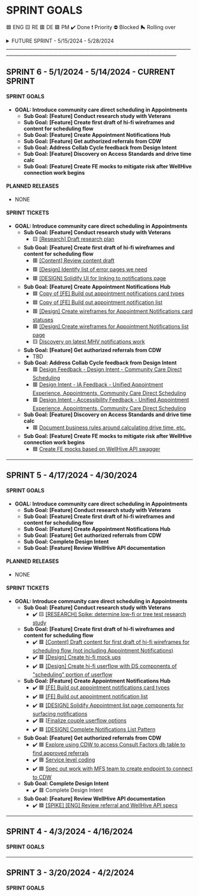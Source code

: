 # SPRINT GOALS
🟦 ENG 🟨 RE 🟥 DE 🟪 PM ✔️ Done ❗ Priority ⛔ Blocked :roller_skate: Rolling over

<details>
<summary>FUTURE SPRINT - 5/15/2024 - 5/28/2024 </summary>
______________________________________________________________________________________________________________________________________________________

## SPRINT 7 - 5/15/2024 - 5/28/2024  ------- FUTURE FUTURE / TENTATIVE ------
#### SPRINT GOALS

- **GOAL: 3**
    - **Sub Goal: 3a**

#### PLANNED RELEASES 
- NONE

#### SPRINT TICKETS
- **GOAL: 1**
    - ❗🟦🟩 example: [Support Applications in Production ](https://github.com/department-of-veterans-affairs/va.gov-team/issues/79879)
    - ❗🟦 [[BE] SPIKE: Research the claim status endpoint; How might better us it to handle the timeouts](https://github.com/department-of-veterans-affairs/va.gov-team/issues/81128)
    - **Sub Goal: 1a**
        - ❗ TBD
- **GOAL: 2**
    - **Sub Goal: Discovery - 2a**
        - ❗ TBD
</details>
______________________________________________________________________________________________________________________________________________________

## SPRINT 6 - 5/1/2024 - 5/14/2024 - CURRENT SPRINT
#### SPRINT GOALS
- **GOAL: Introduce community care direct scheduling in Appointments**
    - **Sub Goal: [Feature] Conduct research study with Veterans**
    - **Sub Goal: [Feature] Create first draft of hi-fi wireframes and content for scheduling flow**
    - **Sub Goal: [Feature] Create Appointment Notifications Hub**
    - **Sub Goal: [Feature] Get authorized referrals from CDW**
    - **Sub Goal: Address Collab Cycle feedback from Design Intent**
    - **Sub Goal: [Feature] Discovery on Access Standards and drive time calc**
    - **Sub Goal: [Feature] Create FE mocks to mitigate risk after WellHive connection work begins**

#### PLANNED RELEASES 
- NONE

#### SPRINT TICKETS
- **GOAL: Introduce community care direct scheduling in Appointments**
    - **Sub Goal: [Feature] Conduct research study with Veterans**
         - 🟨 [[Research] Draft research plan](https://app.zenhub.com/workspaces/appointments-cc-direct-scheduling-660abc13699bfa00195d685a/issues/gh/department-of-veterans-affairs/va.gov-team/81766)
    - **Sub Goal: [Feature] Create first draft of hi-fi wireframes and content for scheduling flow**
         - 🟥 [[Content] Review content draft](https://app.zenhub.com/workspaces/appointments-cc-direct-scheduling-660abc13699bfa00195d685a/issues/gh/department-of-veterans-affairs/va.gov-team/81767)
         - 🟥 [[Design] Identify list of error pages we need](https://app.zenhub.com/workspaces/appointments-cc-direct-scheduling-660abc13699bfa00195d685a/issues/gh/department-of-veterans-affairs/va.gov-team/81775)
         - 🟥 [[DESIGN] Solidify UI for linking to notifications page](https://app.zenhub.com/workspaces/appointments-cc-direct-scheduling-660abc13699bfa00195d685a/issues/gh/department-of-veterans-affairs/va.gov-team/81808)
    - **Sub Goal: [Feature] Create Appointment Notifications Hub**
         - 🟦 [Copy of [FE] Build out appointment notifications card types](https://app.zenhub.com/workspaces/appointments-cc-direct-scheduling-660abc13699bfa00195d685a/issues/gh/department-of-veterans-affairs/va.gov-team/81770)
         - 🟦 [Copy of [FE] Build out appointment notification list](https://app.zenhub.com/workspaces/appointments-cc-direct-scheduling-660abc13699bfa00195d685a/issues/gh/department-of-veterans-affairs/va.gov-team/81772)
         - 🟥 [[Design] Create wireframes for Appointment Notifications card statuses](https://app.zenhub.com/workspaces/appointments-cc-direct-scheduling-660abc13699bfa00195d685a/issues/gh/department-of-veterans-affairs/va.gov-team/81769)
         - 🟥 [[Design] Create wireframes for Appointment Notifications list page](https://app.zenhub.com/workspaces/appointments-cc-direct-scheduling-660abc13699bfa00195d685a/issues/gh/department-of-veterans-affairs/va.gov-team/81768)
         - 🟨 [Discovery on latest MHV notifications work](https://app.zenhub.com/workspaces/appointments-cc-direct-scheduling-660abc13699bfa00195d685a/issues/gh/department-of-veterans-affairs/va.gov-team/81765)
    - **Sub Goal: [Feature] Get authorized referrals from CDW**
         - TBD 
    - **Sub Goal: Address Collab Cycle feedback from Design Intent**
         - 🟥 [Design Feedback - Design Intent - Community Care Direct Scheduling](https://app.zenhub.com/workspaces/appointments-cc-direct-scheduling-660abc13699bfa00195d685a/issues/gh/department-of-veterans-affairs/va.gov-team/81698)
         - 🟥 [Design Intent - IA Feedback - Unified Appointment Experience, Appointments, Community Care Direct Scheduling](https://app.zenhub.com/workspaces/appointments-cc-direct-scheduling-660abc13699bfa00195d685a/issues/gh/department-of-veterans-affairs/va.gov-team/81721)
         - 🟥 [Design Intent - Accessibility Feedback - Unified Appointment Experience, Appointments, Community Care Direct Scheduling](https://app.zenhub.com/workspaces/appointments-cc-direct-scheduling-660abc13699bfa00195d685a/issues/gh/department-of-veterans-affairs/va.gov-team/81745)
    - **Sub Goal: [Feature] Discovery on Access Standards and drive time calc**
         - 🟥 [Document business rules around calculating drive time, etc.](https://app.zenhub.com/workspaces/appointments-cc-direct-scheduling-660abc13699bfa00195d685a/issues/gh/department-of-veterans-affairs/va.gov-team/81776)
    - **Sub Goal: [Feature] Create FE mocks to mitigate risk after WellHive connection work begins**
         - 🟦 [Create FE mocks based on WellHive API swagger](https://app.zenhub.com/workspaces/appointments-cc-direct-scheduling-660abc13699bfa00195d685a/issues/gh/department-of-veterans-affairs/va.gov-team/81913)
______________________________________________________________________________________________________________________________________________________

## SPRINT 5 - 4/17/2024 - 4/30/2024  
#### SPRINT GOALS
- **GOAL: Introduce community care direct scheduling in Appointments**
    - **Sub Goal: [Feature] Conduct research study with Veterans**
    - **Sub Goal: [Feature] Create first draft of hi-fi wireframes and content for scheduling flow**
    - **Sub Goal: [Feature] Create Appointment Notifications Hub**
    - **Sub Goal: [Feature] Get authorized referrals from CDW**
    - **Sub Goal: Complete Design Intent**
    - **Sub Goal: [Feature] Review WellHive API documentation**

#### PLANNED RELEASES 
- NONE

#### SPRINT TICKETS
- **GOAL: Introduce community care direct scheduling in Appointments**
    - **Sub Goal: [Feature] Conduct research study with Veterans**
         - ✔️ 🟨 [[RESEARCH] Spike: determine low-fi or tree test research study](https://app.zenhub.com/workspaces/appointments-cc-direct-scheduling-660abc13699bfa00195d685a/issues/gh/department-of-veterans-affairs/va.gov-team/80283) 
    - **Sub Goal: [Feature] Create first draft of hi-fi wireframes and content for scheduling flow**
         - ✔️ 🟥 [[Content] Draft content for first draft of hi-fi wireframes for scheduling flow (not including Appointment Notifications)](https://app.zenhub.com/workspaces/appointments-cc-direct-scheduling-660abc13699bfa00195d685a/issues/gh/department-of-veterans-affairs/va.gov-team/81498)
         - ✔️ 🟥 [[Design] Create hi-fi mock ups](https://app.zenhub.com/workspaces/appointments-cc-direct-scheduling-660abc13699bfa00195d685a/issues/gh/department-of-veterans-affairs/va.gov-team/81287)
         - ✔️ 🟥 [[Design] Create hi-fi userflow with DS components of "scheduling" portion of userflow](https://app.zenhub.com/workspaces/appointments-cc-direct-scheduling-660abc13699bfa00195d685a/issues/gh/department-of-veterans-affairs/va.gov-team/79688)
    - **Sub Goal: [Feature] Create Appointment Notifications Hub**
         - ✔️ 🟦 [[FE] Build out appointment notifications card types](https://app.zenhub.com/workspaces/appointments-cc-direct-scheduling-660abc13699bfa00195d685a/issues/gh/department-of-veterans-affairs/va.gov-team/81213)
         - ✔️ 🟦 [[FE] Build out appointment notification list](https://app.zenhub.com/workspaces/appointments-cc-direct-scheduling-660abc13699bfa00195d685a/issues/gh/department-of-veterans-affairs/va.gov-team/81217)
         - ✔️ 🟥 [[DESIGN] Solidify Appointment list page components for surfacing notifications](https://app.zenhub.com/workspaces/appointments-cc-direct-scheduling-660abc13699bfa00195d685a/issues/gh/department-of-veterans-affairs/va.gov-team/80153)
         - ✔️ 🟥 [[Finalize couple userflow options](https://app.zenhub.com/workspaces/appointments-cc-direct-scheduling-660abc13699bfa00195d685a/issues/gh/department-of-veterans-affairs/va.gov-team/80123)
         - ✔️ 🟥 [[DESIGN] Complete Notifications List Pattern](https://app.zenhub.com/workspaces/appointments-cc-direct-scheduling-660abc13699bfa00195d685a/issues/gh/department-of-veterans-affairs/va.gov-team/80158)
    - **Sub Goal: [Feature] Get authorized referrals from CDW**
         - ✔️ 🟦 [Explore using CDW to access Consult Factors db table to find approved referrals](https://app.zenhub.com/workspaces/appointments-cc-direct-scheduling-660abc13699bfa00195d685a/issues/gh/department-of-veterans-affairs/va.gov-team/81122)
         - ✔️ 🟦 [Service level coding](https://app.zenhub.com/workspaces/appointments-cc-direct-scheduling-660abc13699bfa00195d685a/issues/gh/department-of-veterans-affairs/va.gov-team/81459)
         - ✔️ 🟦 [Spec out work with MFS team to create endpoint to connect to CDW](https://app.zenhub.com/workspaces/appointments-cc-direct-scheduling-660abc13699bfa00195d685a/issues/gh/department-of-veterans-affairs/va.gov-team/81527)
    - **Sub Goal: Complete Design Intent**
         - ✔️ 🟥 Complete Design Intent
    - **Sub Goal: [Feature] Review WellHive API documentation**
         - ✔️ 🟦 [[SPIKE] [ENG] Review referral and WellHive API specs](https://app.zenhub.com/workspaces/appointments-cc-direct-scheduling-660abc13699bfa00195d685a/issues/gh/department-of-veterans-affairs/va.gov-team/79687)
______________________________________________________________________________________________________________________________________________________

## SPRINT 4 - 4/3/2024 - 4/16/2024 
#### SPRINT GOALS

______________________________________________________________________________________________________________________________________________________
        
## SPRINT 3 - 3/20/2024 - 4/2/2024 
#### SPRINT GOALS
